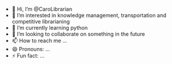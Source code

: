 - 👋 Hi, I’m @CaroLibrarian
- 👀 I’m interested in knowledge management, transportation and competitive librarianing
- 🌱 I’m currently learning python 
- 💞️ I’m looking to collaborate on something in the future
- 📫 How to reach me ...
- 😄 Pronouns: ...
- ⚡ Fun fact: ...

<!---
CaroLibrarian/CaroLibrarian is a ✨ special ✨ repository because its `README.md` (this file) appears on your GitHub profile.
You can click the Preview link to take a look at your changes.
--->
